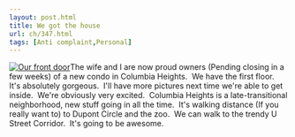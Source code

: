 ```yaml
---
layout: post.html
title: We got the house
url: ch/347.html
tags: [Anti complaint,Personal]
---
```

[![Our front door](http://farm1.static.flickr.com/135/370996034_ca6db2d701_m.jpg)](http://www.flickr.com/photos/thetejon/370996034/)The wife and I are now proud owners (Pending closing in a few weeks) of a new condo in Columbia Heights.  We have the first floor.  It's absolutely gorgeous.  I'll have more pictures next time we're able to get inside.  We're obviously very excited.  Columbia Heights is a late-transitional neighborhood, new stuff going in all the time.  It's walking distance (If you really want to) to Dupont Circle and the zoo.  We can walk to the trendy U Street Corridor.  It's going to be awesome.

